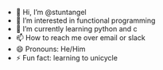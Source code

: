 - 👋 Hi, I’m @stuntangel
- 👀 I’m interested in functional programming
- 🌱 I’m currently learning python and c
- 📫 How to reach me over email or slack
- 😄 Pronouns: He/Him
- ⚡ Fun fact: learning to unicycle

<!---
stuntangel/stuntangel is a ✨ special ✨ repository because its `README.md` (this file) appears on your GitHub profile.
You can click the Preview link to take a look at your changes.
--->
